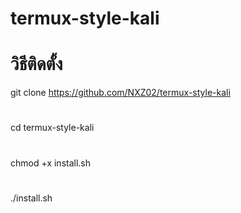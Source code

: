 # termux-style-kali
# วิธีติดตั้ง
 git clone https://github.com/NXZ02/termux-style-kali
 #
 cd termux-style-kali
 #
 chmod +x install.sh
 #
 ./install.sh
